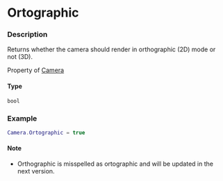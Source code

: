 # Ortographic
### Description
Returns whether the camera should render in orthographic (2D) mode or not (3D).

Property of [Camera](../../)

#### Type
`bool`

### Example
```lua
Camera.Ortographic = true
```
#### Note
- Orthographic is misspelled as ortographic and will be updated in the next version.